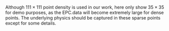 Although $111 \times 111$ point density is used in our work, here only show $35 \times 35$ for demo purposes, as the EPC.data will become extremely large for dense points. The underlying physics should be captured in these sparse points except for some details.

